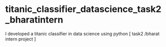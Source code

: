 # titanic_classifier_datascience_task2_bharatintern
I developed a titanic classifier in data science using python [ task2 /bharat intern project ]
